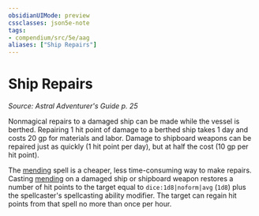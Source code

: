 ```yaml
---
obsidianUIMode: preview
cssclasses: json5e-note
tags:
- compendium/src/5e/aag
aliases: ["Ship Repairs"]
---
```

# Ship Repairs
*Source: Astral Adventurer's Guide p. 25* 

Nonmagical repairs to a damaged ship can be made while the vessel is berthed. Repairing 1 hit point of damage to a berthed ship takes 1 day and costs 20 gp for materials and labor. Damage to shipboard weapons can be repaired just as quickly (1 hit point per day), but at half the cost (10 gp per hit point).

The [mending](2-Mechanics/CLI/spells/mending.md) spell is a cheaper, less time-consuming way to make repairs. Casting [mending](2-Mechanics/CLI/spells/mending.md) on a damaged ship or shipboard weapon restores a number of hit points to the target equal to `dice:1d8|noform|avg` (`1d8`) plus the spellcaster's spellcasting ability modifier. The target can regain hit points from that spell no more than once per hour.